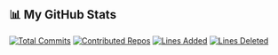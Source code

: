 ## 📊 My GitHub Stats

[![Total Commits](https://img.shields.io/badge/Commits-25-yellow)](#)
[![Contributed Repos](https://img.shields.io/badge/Contributed%20Repos-30-blue)](#)
[![Lines Added](https://img.shields.io/badge/Lines%20Added-3230-brightgreen)](#)
[![Lines Deleted](https://img.shields.io/badge/Lines%20Deleted-176-red)](#)
